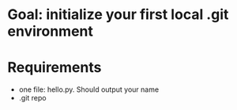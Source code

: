# Goal: initialize your first local .git environment

# Requirements
-  one file: hello.py. Should output your name
- .git repo



